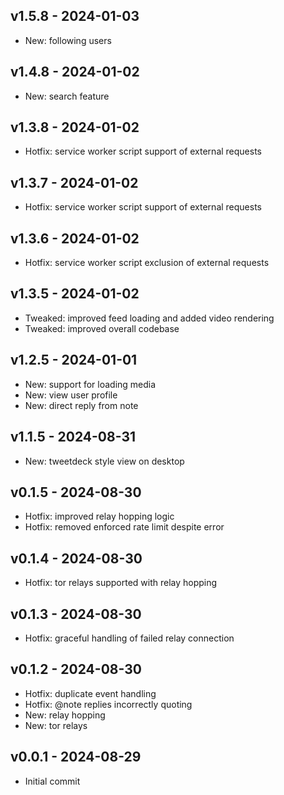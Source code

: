 ## v1.5.8 - 2024-01-03

- New: following users

## v1.4.8 - 2024-01-02

- New: search feature

## v1.3.8 - 2024-01-02

- Hotfix: service worker script support of external requests

## v1.3.7 - 2024-01-02

- Hotfix: service worker script support of external requests

## v1.3.6 - 2024-01-02

- Hotfix: service worker script exclusion of external requests

## v1.3.5 - 2024-01-02

- Tweaked: improved feed loading and added video rendering
- Tweaked: improved overall codebase

## v1.2.5 - 2024-01-01

- New: support for loading media
- New: view user profile
- New: direct reply from note

## v1.1.5 - 2024-08-31

- New: tweetdeck style view on desktop

## v0.1.5 - 2024-08-30

- Hotfix: improved relay hopping logic
- Hotfix: removed enforced rate limit despite error

## v0.1.4 - 2024-08-30

- Hotfix: tor relays supported with relay hopping

## v0.1.3 - 2024-08-30

- Hotfix: graceful handling of failed relay connection

## v0.1.2 - 2024-08-30

- Hotfix: duplicate event handling
- Hotfix: @note replies incorrectly quoting
- New: relay hopping
- New: tor relays

## v0.0.1 - 2024-08-29

- Initial commit
